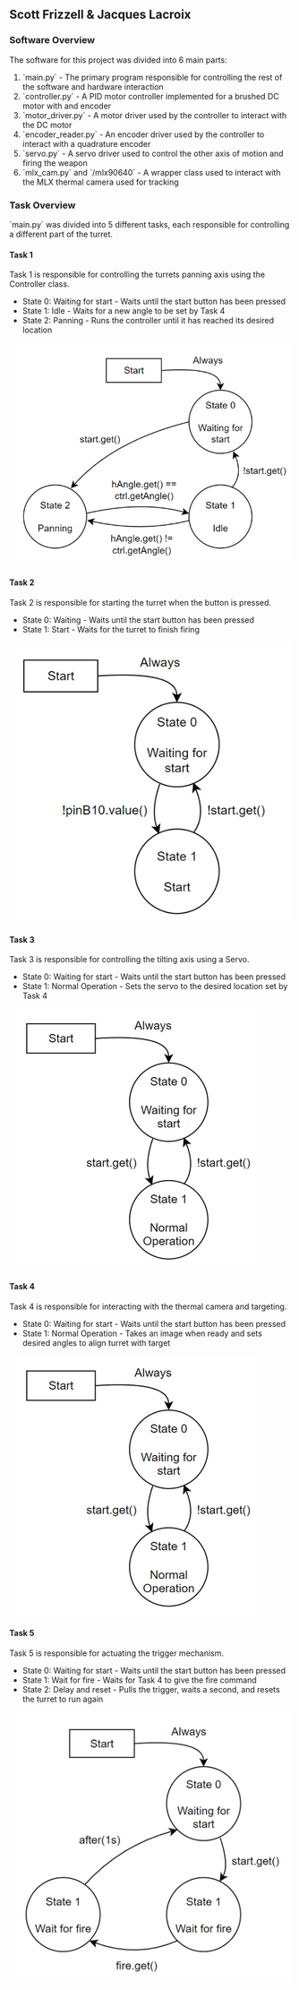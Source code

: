 <h2>Scott Frizzell & Jacques Lacroix</h2>

<h3>Software Overview</h3>
The software for this project was divided into 6 main parts:
<ol>
    <li>`main.py` - The primary program responsible for controlling the rest of the software and hardware interaction</li>
    <li>`controller.py` - A PID motor controller implemented for a brushed DC motor with and encoder</li>
    <li>`motor_driver.py` - A motor driver used by the controller to interact with the DC motor</li>
    <li>`encoder_reader.py` - An encoder driver used by the controller to interact with a quadrature encoder</li>
    <li>`servo.py` - A servo driver used to control the other axis of motion and firing the weapon</li>
    <li>`mlx_cam.py` and `/mlx90640` - A wrapper class used to interact with the MLX thermal camera used for tracking</li>
</ol>

<h3>Task Overview</h3>
`main.py` was divided into 5 different tasks, each responsible for controlling a different part of the turret.

<h4>Task 1</h4>
Task 1 is responsible for controlling the turrets panning axis using the Controller class.
<ul>
    <li>State 0: Waiting for start - Waits until the start button has been pressed</li>
    <li>State 1: Idle - Waits for a new angle to be set by Task 4</li>
    <li>State 2: Panning - Runs the controller until it has reached its desired location</li>
</ul>

![Task 1 Finite State Machine Diagram](../resource/task1.png)

<h4>Task 2</h4>
Task 2 is responsible for starting the turret when the button is pressed.
<ul>
    <li>State 0: Waiting - Waits until the start button has been pressed</li>
    <li>State 1: Start - Waits for the turret to finish firing</li>
</ul>

![Task 2 Finite State Machine Diagram](../resource/task2.png)

<h4>Task 3</h4>
Task 3 is responsible for controlling the tilting axis using a Servo.
<ul>
    <li>State 0: Waiting for start - Waits until the start button has been pressed</li>
    <li>State 1: Normal Operation - Sets the servo to the desired location set by Task 4</li>
</ul>

![Task 3 Finite State Machine Diagram](../resource/task3.png)

<h4>Task 4</h4>
Task 4 is responsible for interacting with the thermal camera and targeting.
<ul>
    <li>State 0: Waiting for start - Waits until the start button has been pressed</li>
    <li>State 1: Normal Operation - Takes an image when ready and sets desired angles to align turret with target</li>
</ul>

![Task 4 Finite State Machine Diagram](../resource/task4.png)

<h4>Task 5</h4>
Task 5 is responsible for actuating the trigger mechanism.
<ul>
    <li>State 0: Waiting for start - Waits until the start button has been pressed</li>
    <li>State 1: Wait for fire - Waits for Task 4 to give the fire command</li>
    <li>State 2: Delay and reset - Pulls the trigger, waits a second, and resets the turret to run again</li>
</ul>

![Task 5 Finite State Machine Diagram](../resource/task5.png)